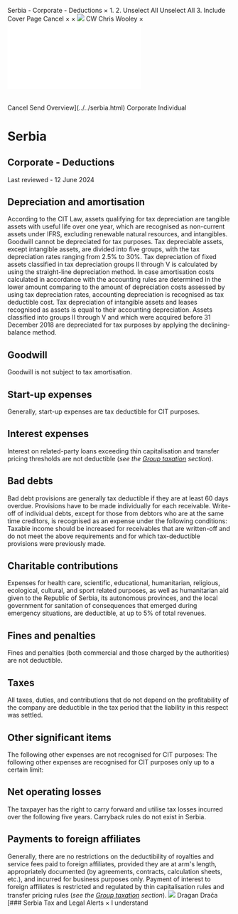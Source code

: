 Serbia - Corporate - Deductions
×
1.
2.
Unselect All
Unselect All
3.
Include Cover Page
Cancel
×
×
![](../../-/media/world-wide-tax-summaries/attachments/global---chris-wooley.ashx%3Frev=ac5e5f3223b34096b1afc2a6009c7320&revision=ac5e5f32-23b3-4096-b1af-c2a6009c7320&hash=859B7ADC84DC2CBEC9760E9E6EE7DE6D0A8BFCDF)
CW
Chris Wooley
×
![](deductions.html)
######
Cancel
Send
Overview](../../serbia.html)
Corporate
Individual
# Serbia
## Corporate - Deductions
Last reviewed - 12 June 2024
## Depreciation and amortisation
According to the CIT Law, assets qualifying for tax depreciation are tangible assets with useful life over one year, which are recognised as non-current assets under IFRS, excluding renewable natural resources, and intangibles. Goodwill cannot be depreciated for tax purposes.
Tax depreciable assets, except intangible assets, are divided into five groups, with the tax depreciation rates ranging from 2.5% to 30%.
Tax depreciation of fixed assets classified in tax depreciation groups II through V is calculated by using the straight-line depreciation method. In case amortisation costs calculated in accordance with the accounting rules are determined in the lower amount comparing to the amount of depreciation costs assessed by using tax depreciation rates, accounting depreciation is recognised as tax deductible cost.
Tax depreciation of intangible assets and leases recognised as assets is equal to their accounting depreciation.
Assets classified into groups II through V and which were acquired before 31 December 2018 are depreciated for tax purposes by applying the declining-balance method.
## Goodwill
Goodwill is not subject to tax amortisation.
## Start-up expenses
Generally, start-up expenses are tax deductible for CIT purposes.
## Interest expenses
Interest on related-party loans exceeding thin capitalisation and transfer pricing thresholds are not deductible (*see the [Group taxation](group-taxation.html) section*).
## Bad debts
Bad debt provisions are generally tax deductible if they are at least 60 days overdue. Provisions have to be made individually for each receivable.
Write-off of individual debts, except for those from debtors who are at the same time creditors, is recognised as an expense under the following conditions:
Taxable income should be increased for receivables that are written-off and do not meet the above requirements and for which tax-deductible provisions were previously made.
## Charitable contributions
Expenses for health care, scientific, educational, humanitarian, religious, ecological, cultural, and sport related purposes, as well as humanitarian aid given to the Republic of Serbia, its autonomous provinces, and the local government for sanitation of consequences that emerged during emergency situations, are deductible, at up to 5% of total revenues.
## Fines and penalties
Fines and penalties (both commercial and those charged by the authorities) are not deductible.
## Taxes
All taxes, duties, and contributions that do not depend on the profitability of the company are deductible in the tax period that the liability in this respect was settled.
## Other significant items
The following other expenses are not recognised for CIT purposes:
The following other expenses are recognised for CIT purposes only up to a certain limit:
## Net operating losses
The taxpayer has the right to carry forward and utilise tax losses incurred over the following five years.
Carryback rules do not exist in Serbia.
## Payments to foreign affiliates
Generally, there are no restrictions on the deductibility of royalties and service fees paid to foreign affiliates, provided they are at arm's length, appropriately documented (by agreements, contracts, calculation sheets, etc.), and incurred for business purposes only.
Payment of interest to foreign affiliates is restricted and regulated by thin capitalisation rules and transfer pricing rules (*see the [Group taxation](group-taxation.html) section*).
![](../../-/media/world-wide-tax-summaries/20220420105100946.ashx%3Frev=cd19ac2a98b5485bb717dc822760b6b7&revision=cd19ac2a-98b5-485b-b717-dc822760b6b7&hash=55D6B4E058A8A6D0771E4AB5D17DC7B7B2EFEFDB)
Dragan Drača
[### Serbia Tax and Legal Alerts
×
I understand
